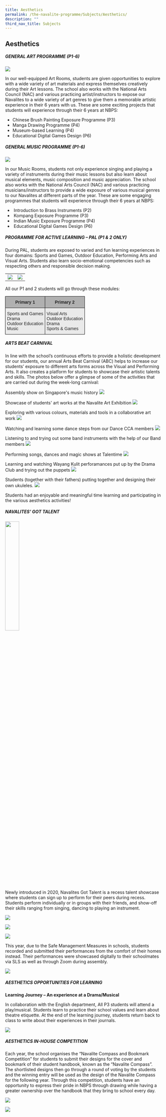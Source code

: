 ```yaml
---
title: Aesthetics
permalink: /the-navalite-programme/Subjects/Aesthetics/
description: ""
third_nav_title: Subjects
---
```

## Aesthetics

##### GENERAL ART PROGRAMME (P1-6)

![](/images/aesthetics2020.jpeg)

In our well-equipped Art Rooms, students are given opportunities to explore with a wide variety of art materials and express themselves creatively during their Art lessons. The school also works with the National Arts Council (NAC) and various practicing artist/instructors to expose our Navalites to a wide variety of art genres to give them a memorable artistic experience in their 6 years with us. These are some exciting projects that students will experience through their 6 years at NBPS: 

*   Chinese Brush Painting Exposure Programme (P3) 
*   Manga Drawing Programme (P4) 
*   Museum-based Learning (P4)
*   Educational Digital Games Design (P6)

##### GENERAL MUSIC PROGRAMME (P1-6)

![](/images/aesthetics2020_music.jpeg)

In our Music Rooms, students not only experience singing and playing a variety of instruments during their music lessons but also learn about musical elements, music composition and music appreciation. The school also works with the National Arts Council (NAC) and various practicing musicians/instructors to provide a wide exposure of various musical genres to our Navalites at different parts of the year. These are some engaging programmes that students will experience through their 6 years at NBPS:  

*    Introduction to Brass Instruments (P2) 
*    Kompang Exposure Programme (P3) 
*    Indian Music Exposure Programme (P4) 
*    Educational Digital Games Design (P6)

##### PROGRAMME FOR ACTIVE LEARNING – PAL (P1 & 2 ONLY)

During PAL, students are exposed to varied and fun learning experiences in four domains: Sports and Games, Outdoor Education, Performing Arts and Visual Arts. Students also learn socio-emotional competencies such as respecting others and responsible decision making.

|  |  | 
| -------- | -------- |
|    ![](/images/aesthetics2020_pal.png)  |   ![](/images/aesthetics2020_pal2.jpeg)   | 

All our P1 and 2 students will go through these modules:

<style type="text/css">
.tg  {border-collapse:collapse;border-spacing:0;}
.tg td{border-color:black;border-style:solid;border-width:1px;font-family:Arial, sans-serif;font-size:14px;
  overflow:hidden;padding:10px 5px;word-break:normal;}
.tg th{border-color:black;border-style:solid;border-width:1px;font-family:Arial, sans-serif;font-size:14px;
  font-weight:normal;overflow:hidden;padding:10px 5px;word-break:normal;}
.tg .tg-y7qa{background-color:#EAEAEA;color:#222;text-align:left;vertical-align:top}
.tg .tg-dwlh{background-color:#B0B0B0;color:#222;font-weight:bold;text-align:center;vertical-align:middle}
</style>
<table class="tg">
<thead>
  <tr>
    <th class="tg-dwlh"><span style="color:#222;background-color:#B0B0B0">Primary 1</span></th>
    <th class="tg-dwlh"><span style="color:#222;background-color:#B0B0B0">Primary 2</span></th>
  </tr>
</thead>
<tbody>
  <tr>
    <td class="tg-y7qa">Sports and Games <br>Drama<br>Outdoor Education<br>Music</td>
    <td class="tg-y7qa"><span style="background-color:initial">Visual Arts</span><br>Outdoor Education<br>Drama<br><span style="background-color:initial">Sports &amp; Games</span></td>
  </tr>
</tbody>
</table>

##### ARTS BEAT CARNIVAL

In line with the school’s continuous efforts to provide a holistic development for our students, our annual Arts Beat Carnival (ABC) helps to increase our students’ exposure to different arts forms across the Visual and Performing Arts. It also creates a platform for students to showcase their artistic talents and skills. The photos below offer a glimpse of some of the activities that are carried out during the week-long carnival:


Assembly show on Singapore's music history
![](/images/aesthetics_abc.jpeg)


Showcase of students' art works at the Navalite Art Exhibition
![](/images/aesthetics_artexh.jpeg)

Exploring with various colours, materials and tools in a collaborative art work
![](/images/aesthetics_canteen.jpeg)

Watching and learning some dance steps from our Dance CCA members
![](/images/aesthetics_dancemem.jpeg)

Listening to and trying out some band instruments with the help of our Band members
![](/images/aesthetics_canteenband.jpeg)

Performing songs, dances and magic shows at Talentime
![](/images/Aesthetics_talentime.jpeg)

Learning and watching Wayang Kulit perforamances put up by the Drama Club and trying out the puppets
![](/images/aesthetics_wayang.jpeg)

Students (together with their fathers) putting together and designing their own ukuleles.
![](/images/aesthetics_father.png)

Students had an enjoyable and meaningful time learning and participating in the various aesthetics activities!

##### NAVALITES' GOT TALENT

<img style="width: 30%;" src="/images/navalitesgottalent_badge.png" align = "center" /> 

Newly introduced in 2020, Navalites Got Talent is a recess talent showcase where students can sign up to perform for their peers during recess. Students perform individually or in groups with their friends, and show-off their skills ranging from singing, dancing to playing an instrument.

![](/images/aesthetics_navtalent.jpeg)

![](/images/aesthetics_navtalent2.jpeg)

![](/images/aesthetics_navtalent3.jpeg)

This year, due to the Safe Management Measures in schools, students recorded and submitted their performances from the comfort of their homes instead. Their performances were showcased digitally to their schoolmates via SLS as well as through Zoom during assembly.

![](/images/navalitesgottalent2021.jpeg)

##### AESTHETICS OPPORTUNITIES FOR LEARNING

**Learning Journey – An experience at a Drama/Musical** 

In collaboration with the English department, All P3 students will attend a play/musical. Students learn to practice their school values and learn about theatre etiquette. At the end of the learning journey, students return back to class to write about their experiences in their journals.

![](/images/aesthetics_dramamusical.png)

##### AESTHETICS IN-HOUSE COMPETITION 

Each year, the school organises the “Navalite Compass and Bookmark Competition” for students to submit their designs for the cover and bookmark of their student handbook, known as the “Navalite Compass”. The shortlisted designs then go through a round of voting by the students and the winning entry will be used as the design of the Navalite Compass for the following year. Through this competition, students have an opportunity to express their pride in NBPS through drawing while having a greater ownership over the handbook that they bring to school every day.

![](/images/aesthetics%206.png)

![](/images/AES_Combined.png)